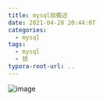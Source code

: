 ```yaml
---
title: mysql锁概述
date: 2021-04-28 20:44:07
categories: 
  - mysql
tags: 
  - mysql
  - 锁
typora-root-url: ..
---
```


![image](/images/mysql-lock-1.png "锁说明")

